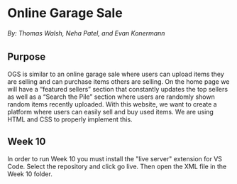 # Online Garage Sale
###### By: Thomas Walsh, Neha Patel, and Evan Konermann
## Purpose
OGS is similar to an online garage sale where users can upload items they are selling and can purchase items others are selling. On the home page we will have a “featured sellers” section that constantly updates the top sellers as well as a “Search the Pile” section where users are randomly shown random items recently uploaded. With this website, we want to create a platform where users can easily sell and buy used items. We are using HTML and CSS to properly implement this.

## Week 10
In order to run Week 10 you must install the "live server" extension for VS Code. Select the repository and click go live. Then open the XML file in the Week 10 folder.